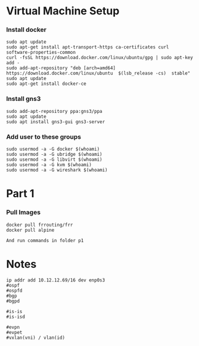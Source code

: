 
# Virtual Machine Setup

### Install docker
```
sudo apt update
sudo apt-get install apt-transport-https ca-certificates curl software-properties-common
curl -fsSL https://download.docker.com/linux/ubuntu/gpg | sudo apt-key add -
sudo add-apt-repository "deb [arch=amd64] https://download.docker.com/linux/ubuntu  $(lsb_release -cs)  stable"
sudo apt update
sudo apt-get install docker-ce
```

### Install gns3

```
sudo add-apt-repository ppa:gns3/ppa
sudo apt update                                
sudo apt install gns3-gui gns3-server
```

### Add user to these groups

```
sudo usermod -a -G docker $(whoami)
sudo usermod -a -G ubridge $(whoami)
sudo usermod -a -G libvirt $(whoami)
sudo usermod -a -G kvm $(whoami)
sudo usermod -a -G wireshark $(whoami)
```
# Part 1

### Pull Images

```
docker pull frrouting/frr
docker pull alpine
```

`And run commands in folder p1`


# Notes

```
ip addr add 10.12.12.69/16 dev enp0s3
#ospf
#ospfd
#bgp
#bgpd

#is-is
#is-isd

#evpn
#evpet
#vxlan(vni) / vlan(id) 
```
